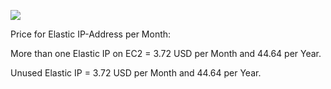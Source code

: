 ![](https://slabstatic.com/prod/uploads/ptzfq7y2/posts/images/VeOa4R3CoCC_khWsjgQDe5Wr.png)

Price for Elastic IP-Address per Month:

More than one Elastic IP on EC2 			= 		3.72 USD per Month and 44.64 per Year.

Unused Elastic IP 										= 		3.72 USD per Month and 44.64 per Year.
